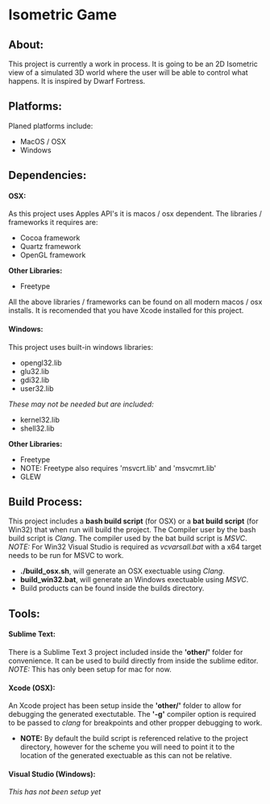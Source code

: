 # Isometric Game

## About:
This project is currently a work in process. It is going to be an 2D Isometric view of a simulated 3D world where the user will be able to control what happens. It is inspired by Dwarf Fortress.

## Platforms:
Planed platforms include:
- MacOS / OSX
- Windows

## Dependencies:
#### OSX:
As this project uses Apples API's it is macos / osx dependent. The libraries / frameworks it requires are:

 - Cocoa framework
 - Quartz framework
 - OpenGL framework

**Other Libraries:**
 - Freetype

All the above libraries / frameworks can be found on all modern macos / osx installs. It is recomended that you have Xcode installed for this project.

#### Windows:
This project uses built-in windows libraries:

- opengl32.lib
- glu32.lib
- gdi32.lib
- user32.lib

*These may not be needed but are included:*
- kernel32.lib
- shell32.lib

**Other Libraries:**
- Freetype
- NOTE: Freetype also requires 'msvcrt.lib' and 'msvcmrt.lib'
- GLEW

## Build Process:
This project includes a **bash build script** (for OSX) or a **bat build script** (for Win32) that when run will build the project.
The Compiler user by the bash build script is *Clang*. The compiler used by the bat build script is *MSVC*. *NOTE:* For Win32 Visual Studio is required as *vcvarsall.bat* with a x64 target needs to be run for MSVC to work.

- **./build_osx.sh**, will generate an OSX exectuable using *Clang*.
- **build_win32.bat**, will generate an Windows exectuable using *MSVC*.
- Build products can be found inside the builds directory.

## Tools:
#### Sublime Text:
There is a Sublime Text 3 project included inside the **'other/'** folder for convenience. It can be used to build directly from inside the sublime editor. *NOTE:* This has only been setup for mac for now.

#### Xcode (OSX):
An Xcode project has been setup inside the **'other/'** folder to allow for debugging the generated exectutable. The **'-g'** compiler option is required to be passed to *clang* for breakpoints and other propper debugging to work.

- **NOTE:** By default the build script is referenced relative to the project directory, however for the scheme you will need to point it to the location of the generated exectuable as this can not be relative.

#### Visual Studio (Windows):
*This has not been setup yet*
